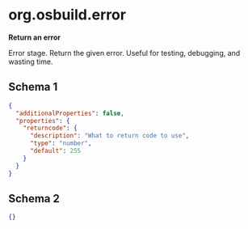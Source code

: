 
# org.osbuild.error

**Return an error**

Error stage. Return the given error. Useful for testing, debugging, and
wasting time.

## Schema 1

```json
{
  "additionalProperties": false,
  "properties": {
    "returncode": {
      "description": "What to return code to use",
      "type": "number",
      "default": 255
    }
  }
}
```

## Schema 2

```json
{}
```
